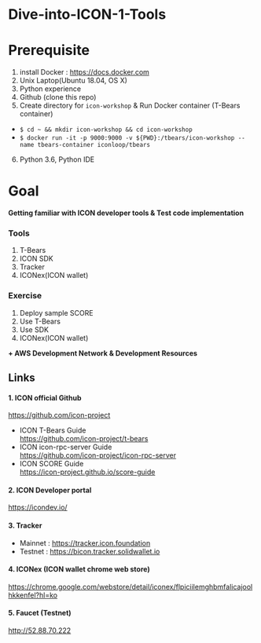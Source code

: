 # Dive-into-ICON-1-Tools
  
# Prerequisite
1. install Docker : https://docs.docker.com
2. Unix Laptop(Ubuntu 18.04, OS X)
3. Python experience  
4. Github (clone this repo)   
5. Create directory for `icon-workshop` & Run Docker container (T-Bears container)  
 * ```$ cd ~ && mkdir icon-workshop && cd icon-workshop```
 * ```$ docker run -it -p 9000:9000 -v ${PWD}:/tbears/icon-workshop --name tbears-container iconloop/tbears```
6. Python 3.6, Python IDE  

# Goal 


**Getting familiar with ICON developer tools & Test code implementation**

### Tools

1. T-Bears
2. ICON SDK
3. Tracker
4. ICONex(ICON wallet)

### Exercise
1. Deploy sample SCORE 
2. Use T-Bears
3. Use SDK
4. ICONex(ICON wallet)

**\+ AWS Development Network & Development Resources**
 
 
## Links

#### 1. ICON official Github
https://github.com/icon-project

* ICON T-Bears Guide  
https://github.com/icon-project/t-bears
* ICON icon-rpc-server Guide  
https://github.com/icon-project/icon-rpc-server
* ICON SCORE Guide  
https://icon-project.github.io/score-guide


#### 2. ICON Developer portal
https://icondev.io/

#### 3. Tracker
* Mainnet : https://tracker.icon.foundation
* Testnet : https://bicon.tracker.solidwallet.io


#### 4. ICONex (ICON wallet chrome web store)
https://chrome.google.com/webstore/detail/iconex/flpiciilemghbmfalicajoolhkkenfel?hl=ko

#### 5. Faucet (Testnet)
http://52.88.70.222

